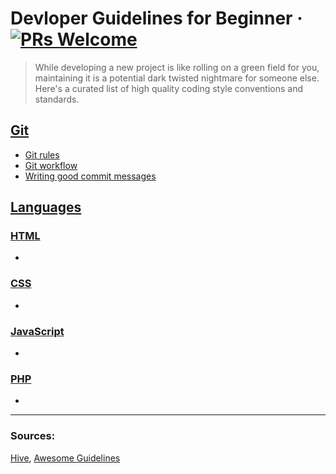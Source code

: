 # Devloper Guidelines for Beginner &middot; [![PRs Welcome](https://img.shields.io/badge/PRs-welcome-brightgreen.svg?style=flat-square)](http://makeapullrequest.com)
> While developing a new project is like rolling on a green field for you, maintaining it is a potential dark twisted nightmare for someone else.
Here's a curated list of high quality coding style conventions and standards.

## [Git](git/git.md)

- [Git rules](git/git.md#git-rules)
- [Git workflow](git/git.md#git-workflow)
- [Writing good commit messages](git/git.md#commit-message-format)

## [Languages](lang/lang.md)

### [HTML](lang/html/lang.md)
-

### [CSS](lang/css/lang.md)
- 

### [JavaScript](lang/javascript/lang.md)
-

### [PHP](lang/php/lang.md)
- 

---
### Sources:
[Hive](https://github.com/wearehive/project-guidelines),
[Awesome Guidelines](https://github.com/Kristories/awesome-guidelines)
